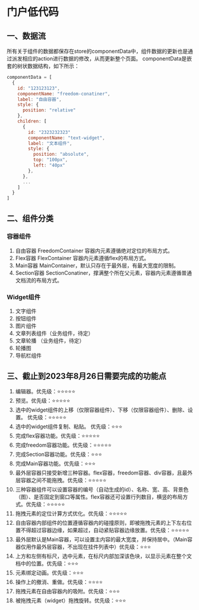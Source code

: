 # 门户低代码

## 一、数据流
所有关于组件的数据都保存在store的componentData中，组件数据的更新也是通过派发相应的action进行数据的修改，从而更新整个页面。
componentData是嵌套的树状数据结构，如下所示：
```javascript
componentData = [
  {
    id: "123123123",
    componentName: "freedom-conatiner",
    label: "自由容器",
    style: {
      position: "relative"
    },
    children: [
      {
        id: "2323232323"
        componentName: "text-widget",
        label: "文本组件",
        style: {
          position: "absolute",
          top: "100px",
          left: "40px"
        },
      },
      ...
    ]
  }
]
```
## 二、组件分类

### 容器组件

1. 自由容器 FreedomContainer 容器内元素遵循绝对定位的布局方式。
2. Flex容器 FlexContainer 容器内元素遵循flex的布局方式。
3. Main容器 MainContainer，默认只存在于最外层，有最大宽度的限制。
4. Section容器 SectionConatiner，撑满整个所在父元素，容器内元素遵循普通文档流的布局方式。

### Widget组件
1. 文字组件
2. 按钮组件
3. 图片组件
4. 文章列表组件（业务组件，待定）
5. 文章轮播 （业务组件，待定）
6. 轮播图
7. 导航栏组件

## 三、截止到2023年8月26日需要完成的功能点

1. 编辑器。优先级：⭐⭐⭐⭐⭐
2. 预览。优先级：⭐⭐⭐⭐⭐
3. 选中的widget组件的上移（仅限容器组件）、下移（仅限容器组件）、删除、设置。 优先级：⭐⭐⭐⭐⭐
4. 选中的widget组件复制、粘贴。 优先级：⭐⭐⭐
5. 完成flex容器功能。优先级：⭐⭐⭐⭐⭐
6. 完成freedom容器功能。优先级：⭐⭐⭐⭐⭐
7. 完成Section容器功能。优先级：⭐⭐⭐
7. 完成Main容器功能。优先级：⭐⭐⭐
5. 最外层容器只接受新增三种容器。flex容器，freedom容器、div容器，且最外层容器之间不能拖拽。优先级：⭐⭐⭐⭐⭐
6. 三种容器组件可以设置容器的编号（自动生成的id）、名称、宽、高、背景色（图）、是否固定到窗口等属性。flex容器还可设置行列数目，横竖的布局方式。优先级：⭐⭐⭐⭐⭐
7. 拖拽元素的定位计算方式优化。优先级：⭐⭐⭐⭐⭐
8. 自由容器内部组件的位置遵循容器内的碰撞原则，即被拖拽元素的上下左右位置不得超过容器边缘，如果超过，自动紧贴容器边缘放置。优先级：⭐⭐⭐⭐⭐
9. 最外层默认是Main容器，可以设置主内容的最大宽度，并保持居中。（Main容器仅用作最外层容器，不出现在挂件列表中）优先级：⭐⭐⭐
10. 上方和左侧有标尺，选中元素，在标尺内部加深该色块，以显示元素在整个文档中的位置。优先级：⭐⭐⭐
11. 元素绑定动画。优先级：⭐⭐⭐
12. 操作上的撤消、重做。优先级：⭐⭐⭐⭐
13. 拖拽元素在自由容器内的吸附。优先级：⭐⭐⭐
14. 被拖拽元素（widget）拖拽旋转。优先级：⭐⭐⭐



